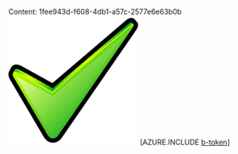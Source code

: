 Content: 1fee943d-f608-4db1-a57c-2577e6e63b0b![image](6a6601af-96e3-436a-900d-a95040c4431c.png)
[AZURE.INCLUDE [b-token](43b95ae8-d700-48e8-9cc2-c405950065bb.md)]
